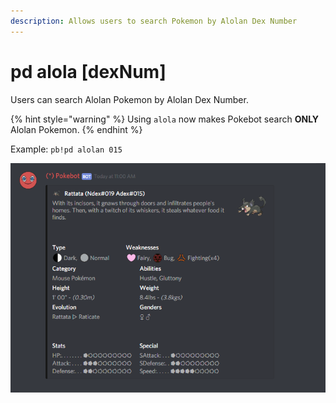 ```yaml
---
description: Allows users to search Pokemon by Alolan Dex Number
---
```


# pd alola \[dexNum\]

Users can search Alolan Pokemon by Alolan Dex Number.

{% hint style="warning" %}
Using `alola` now makes Pokebot search **ONLY** Alolan Pokemon. 
{% endhint %}

Example: `pb!pd alolan 015`

![is what Pokebot will display](../.gitbook/assets/pd-alola4.PNG)

